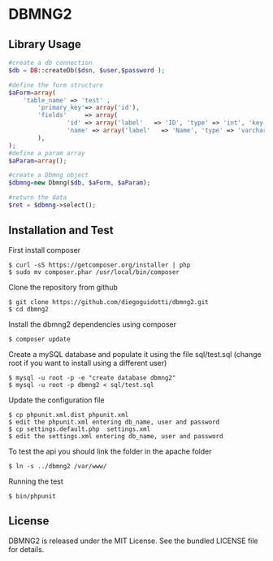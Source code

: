 DBMNG2
===============


Library Usage
---------------

``` php
#create a db connection
$db = DB::createDb($dsn, $user,$password );

#define the form structure
$aForm=array(  
	'table_name' => 'test' ,
		'primary_key'=> array('id'), 
		'fields'     => array(
				'id' => array('label'   => 'ID', 'type' => 'int', 'key' => 1 ) ,
				'name' => array('label'   => 'Name', 'type' => 'varchar')
		),
);
#define a param array
$aParam=array();

#create a Dbmng object
$dbmng=new Dbmng($db, $aForm, $aParam);

#return the data
$ret = $dbmng->select();

```


Installation and Test
---------------

First install composer

	$ curl -sS https://getcomposer.org/installer | php
	$ sudo mv composer.phar /usr/local/bin/composer

Clone the repository from github

	$ git clone https://github.com/diegoguidotti/dbmng2.git
	$ cd dbmng2

Install the dbmng2 dependencies using composer

	$ composer update

Create a mySQL database and populate it using the file sql/test.sql (change root if you want to install using a different user)

	$ mysql -u root -p -e "create database dbmng2"
	$ mysql -u root -p dbmng2 < sql/test.sql  


Update the configuration file

	$ cp phpunit.xml.dist phpunit.xml
	$ edit the phpunit.xml entering db_name, user and password
	$ cp settings.default.php  settings.xml
	$ edit the settings.xml entering db_name, user and password

To test the api you should link the folder in the apache folder

	$ ln -s ../dbmng2 /var/www/


Running the test

    $ bin/phpunit





License
-------

DBMNG2 is released under the MIT License. See the bundled LICENSE file for details.
